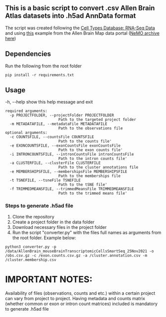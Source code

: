 ## This is a basic script to convert .csv Allen Brain Atlas datasets into .h5ad AnnData format

The script was created following the [Cell Types Database: RNA-Seq Data](https://portal.brain-map.org/atlases-and-data/rnaseq) and using [this](https://knowledge.brain-map.org/data/CCDLINBDBP7KYYBOXOJ/summary) example from the Allen Brain Map data portal ([NeMO archive here](http://data.nemoarchive.org/biccn/grant/u19_zeng/zeng/transcriptome/scell/SSv4/mouse/processed/analysis/SMARTer_cells_MOp/))

## Dependencies
Run the following from the root folder
```
pip install -r requirements.txt
```
## Usage
  -h, --help            show this help message and exit
```
required arguments:
  -p PROJECTFOLDER, --projectFolder PROJECTFOLDER
                        Path to the targeted project folder
  -m METADATAFILE, --metadataFile METADATAFILE
                        Path to the observations file
optional arguments:                   
  -c COUNTSFILE, --countsFile COUNTSFILE
                        Path to the counts file'
  -e EXONCOUNTSFILE, --exonCountsFile exonCountsFile
                        Path to the exon counts file'
  -i INTRONCOUNTSFILE, --intronCountsFile intronCountsFile
                        Path to the intron counts file'                        
  -a CLUSTERFILE, --clusterFile CLUSTERFILE
                        Path to the cluster annotations file
  -e MEMBERSHIPSFILE, --membershipsFile MEMBERSHIPSFILE
                        Path to the memberships file
  -t TSNEFILE, --tsneFile TSNEFILE
                        Path to the tSNE file'
  -f TRIMMEDMEANSFILE, --trimmedMeansFile TRIMMEDMEANSFILE
                        Path to the trimmed means file'                        
```

### Steps to generate .h5ad file
1. Clone the repository
2. Create a project folder in the data folder
3. Download necessary files in the project folder
4. Run the script "converter.py" with the files full names as arguments from the root folder. Example below:

```
python3 converter.py -p /data/AllenBrain_mouseBrainTranscriptomicCellsSmartSeq_25Nov2021 -o /obs.csv.gz -c /exon.counts.csv.gz -a /cluster.annotation.csv -m /cluster.membership.csv
```

# IMPORTANT NOTES:
Availability of files (observations, counts and etc.) within a certain project can vary from project to project. Having metadata and counts matrix (whether common or exon or intron count matrices) included is mandatory to generate .h5ad file
